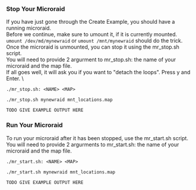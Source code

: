 ### Stop Your Microraid
If you have just gone through the Create Example, you should have a running microraid. \
Before we continue, make sure to umount it, if it is currently mounted. \
`umount /dev/md/mynewraid` or `umount /mnt/mynewraid` should do the trick. \
Once the microraid is unmounted, you can stop it using the mr_stop.sh script. \
You will need to provide 2 argurment to mr_stop.sh: the name of your microraid and the map file. \
If all goes well, it will ask you if you want to "detach the loops". Press y and Enter. \
```
./mr_stop.sh: <NAME> <MAP>

./mr_stop.sh mynewraid mnt_locations.map

TODO GIVE EXAMPLE OUTPUT HERE
```

### Run Your Microraid
To run your microraid after it has been stopped, use the mr_start.sh script. \
You will need to provide 2 argurments to mr_start.sh: the name of your microraid and the map file.
```
./mr_start.sh: <NAME> <MAP>

./mr_start.sh mynewraid mnt_locations.map

TODO GIVE EXAMPLE OUTPUT HERE
```
